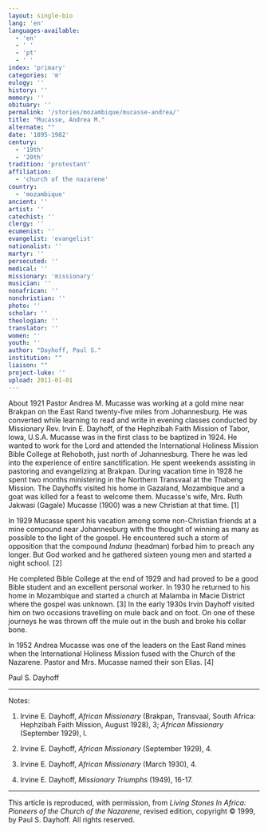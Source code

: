 ```yaml
---
layout: single-bio
lang: 'en'
languages-available:
  - 'en'
  - ' '
  - 'pt'
  - ' '
index: 'primary'
categories: 'm'
eulogy: ''
history: ''
memory: ''
obituary: ''
permalink: '/stories/mozambique/mucasse-andrea/'
title: "Mucasse, Andrea M."
alternate: ""
date: '1895-1982'
century:
  - '19th'
  - '20th'
tradition: 'protestant'
affiliation:
  - 'church of the nazarene'
country:
  - 'mozambique'
ancient: ''
artist: ''
catechist: ''
clergy: ''
ecumenist: ''
evangelist: 'evangelist'
nationalist: ''
martyr: ''
persecuted: ''
medical: ''
missionary: 'missionary'
musician: ''
nonafrican: ''
nonchristian: ''
photo: ''
scholar: ''
theologian: ''
translator: ''
women: ''
youth: ''
author: "Dayhoff, Paul S."
institution: ""
liaison: ""
project-luke: ''
upload: 2011-01-01
---
```




About 1921 Pastor Andrea M. Mucasse was working at a gold mine near Brakpan on the East Rand twenty-five miles from Johannesburg. He was converted while learning to read and write in evening classes conducted by Missionary Rev. Irvin E. Dayhoff, of the Hephzibah Faith Mission of Tabor, Iowa, U.S.A. Mucasse was in the first class to be baptized in 1924. He wanted to work for the Lord and attended the International Holiness Mission Bible College at Rehoboth, just north of Johannesburg. There he was led into the experience of entire sanctification. He spent weekends assisting in pastoring and evangelizing at Brakpan. During vacation time in 1928 he spent two months ministering in the Northern Transvaal at the Thabeng Mission. The Dayhoffs visited his home in Gazaland, Mozambique and a goat was killed for a feast to welcome them. Mucasse's wife, Mrs. Ruth Jakwasi (Gagale) Mucasse (1900) was a new Christian at that time. [1]

In 1929 Mucasse spent his vacation among some non-Christian friends at a mine compound near Johannesburg with the thought of winning as many as possible to the light of the gospel. He encountered such a storm of opposition that the compound *Induna* (headman) forbad him to preach any longer. But God worked and he gathered sixteen young men and started a night school. [2]

He completed Bible College at the end of 1929 and had proved to be a good Bible student and an excellent personal worker. In 1930 he returned to his home in Mozambique and started a church at Malamba in Macie District where the gospel was unknown. [3]  In the early 1930s Irvin Dayhoff visited him on two occasions travelling on mule back and on foot. On one of these journeys he was thrown off the mule out in the bush and broke his collar bone.

In 1952 Andrea Mucasse was one of the leaders on the East Rand mines when the International Holiness Mission fused with the Church of the Nazarene. Pastor and Mrs. Mucasse named their son Elias. [4]

Paul S. Dayhoff

---

Notes:

1. Irvine E. Dayhoff,  *African Missionary* (Brakpan, Transvaal, South Africa: Hephzibah Faith Mission, August 1928), 3; *African Missionary* (September 1929), l.

2. Irvine E. Dayhoff,  *African Missionary* (September 1929), 4.

3. Irvine E. Dayhoff,  *African Missionary* (March 1930), 4.

4. Irvine E. Dayhoff,  *Missionary Triumphs* (1949), 16-17.

---

This article is reproduced, with permission, from *Living Stones In Africa: Pioneers of the Church of the Nazarene*, revised edition, copyright &copy; 1999, by Paul S. Dayhoff.  All rights reserved.
